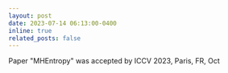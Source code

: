 ```yaml
---
layout: post
date: 2023-07-14 06:13:00-0400
inline: true
related_posts: false
---
```

Paper "MHEntropy" was accepted by ICCV 2023, Paris, FR, Oct
